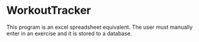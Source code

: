 # WorkoutTracker
This program is an excel spreadsheet equivalent. The user must manually enter in an exercise and it is stored to a database.


